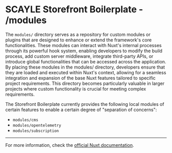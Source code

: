 # SCAYLE Storefront Boilerplate - /modules

The `modules/` directory serves as a repository for custom modules or plugins that are designed to enhance or extend the framework's core functionalities. These modules can interact with Nuxt's internal processes through its powerful hook system, enabling developers to modify the build process, add custom server middleware, integrate third-party APIs, or introduce global functionalities that can be accessed across the application. By placing these modules in the modules/ directory, developers ensure that they are loaded and executed within Nuxt's context, allowing for a seamless integration and expansion of the base Nuxt features tailored to specific project requirements. This directory becomes particularly valuable in larger projects where custom functionality is crucial for meeting complex requirements.

The Storefront Boilerplate currently provides the following local modules of certain features to enable a certain degree of "separation of concerns":

- `modules/cms`
- `modules/opentelemetry`
- `modules/subscription`

---

For more information, check the [official Nuxt documentation](https://nuxt.com/docs/guide/directory-structure/modules).
